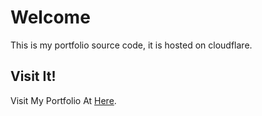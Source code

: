 # Welcome
This is my portfolio source code, it is hosted on cloudflare.

## Visit It!
Visit My Portfolio At [Here](https://molai.is-a.dev/).
